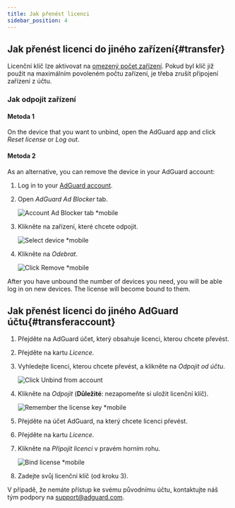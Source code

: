 ```yaml
---
title: Jak přenést licenci
sidebar_position: 4
---
```


## Jak přenést licenci do jiného zařízení{#transfer}

Licenční klíč lze aktivovat na [omezený počet zařízení](../what-is). Pokud byl klíč již použit na maximálním povoleném počtu zařízení, je třeba zrušit připojení zařízení z účtu.

### Jak odpojit zařízení

#### Metoda 1

On the device that you want to unbind, open the AdGuard app and click *Reset license* or *Log out*.

#### Metoda 2

As an alternative, you can remove the device in your AdGuard account:

1. Log in to your [AdGuard account](https://adguardaccount.com/).

1. Open *AdGuard Ad Blocker* tab.

    ![Account Ad Blocker tab *mobile](https://cdn.adtidy.org/content/kb/ad_blocker/general/newaccount-unbind-device-0.png)

1. Klikněte na zařízení, které chcete odpojit.

    ![Select device *mobile](https://cdn.adtidy.org/content/kb/ad_blocker/general/newaccount-unbind-device-1.png)

1. Klikněte na *Odebrat*.

    ![Click Remove *mobile](https://cdn.adtidy.org/content/kb/ad_blocker/general/newaccount-unbind-device-2.png)

After you have unbound the number of devices you need, you will be able log in on new devices. The license will become bound to them.

## Jak přenést licenci do jiného AdGuard účtu{#transferaccount}

1. Přejděte na AdGuard účet, který obsahuje licenci, kterou chcete převést.

1. Přejděte na kartu *Licence*.

1. Vyhledejte licenci, kterou chcete převést, a klikněte na *Odpojit od účtu*.

    ![Click Unbind from account](https://cdn.adtidy.org/content/kb/ad_blocker/general/newaccount-transfer-to-account.png)

1. Klikněte na *Odpojit* (**Důležité**: nezapomeňte si uložit licenční klíč).

    ![Remember the license key *mobile](https://cdn.adtidy.org/content/kb/ad_blocker/general/newaccount-transfer-to-account-1.png)

1. Přejděte na účet AdGuard, na který chcete licenci převést.

1. Přejděte na kartu *Licence*.

1. Klikněte na *Připojit licenci* v pravém horním rohu.

    ![Bind license *mobile](https://cdn.adtidy.org/content/kb/ad_blocker/general/newaccount-transfer-to-account-2.png)

1. Zadejte svůj licenční klíč (od kroku 3).

V případě, že nemáte přístup ke svému původnímu účtu, kontaktujte náš tým podpory na support@adguard.com.
